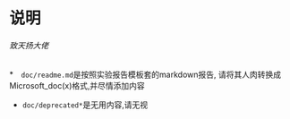 # 说明
###### 致天扬大佬
*　`doc/readme.md`是按照实验报告模板套的markdown报告, 请将其人肉转换成Microsoft_doc(x)格式,并尽情添加内容
* `doc/deprecated*`是无用内容,请无视